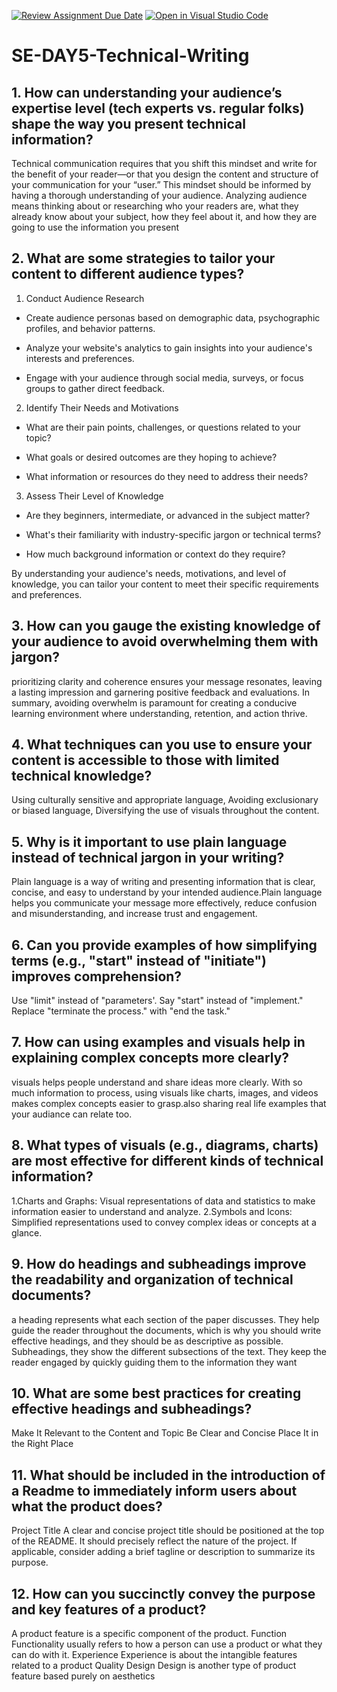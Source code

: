 [![Review Assignment Due Date](https://classroom.github.com/assets/deadline-readme-button-22041afd0340ce965d47ae6ef1cefeee28c7c493a6346c4f15d667ab976d596c.svg)](https://classroom.github.com/a/zsAR-pyY)
[![Open in Visual Studio Code](https://classroom.github.com/assets/open-in-vscode-2e0aaae1b6195c2367325f4f02e2d04e9abb55f0b24a779b69b11b9e10269abc.svg)](https://classroom.github.com/online_ide?assignment_repo_id=18343674&assignment_repo_type=AssignmentRepo)
# SE-DAY5-Technical-Writing
## 1. How can understanding your audience’s expertise level (tech experts vs. regular folks) shape the way you present technical information?
Technical communication requires that you shift this mindset and write for the benefit of your reader—or that you design the content and structure of your communication for your “user.” This mindset should be informed by having a thorough understanding of your audience. Analyzing audience means thinking about or researching who your readers are, what they already know about your subject, how they feel about it, and how they are going to use the information you present

## 2. What are some strategies to tailor your content to different audience types?
1. Conduct Audience Research

 - Create audience personas based on demographic data, psychographic profiles, and behavior patterns.

 - Analyze your website's analytics to gain insights into your audience's interests and preferences.

 - Engage with your audience through social media, surveys, or focus groups to gather direct feedback.

2. Identify Their Needs and Motivations

 - What are their pain points, challenges, or questions related to your topic?

 - What goals or desired outcomes are they hoping to achieve?

 - What information or resources do they need to address their needs?

3. Assess Their Level of Knowledge

 - Are they beginners, intermediate, or advanced in the subject matter?

 - What's their familiarity with industry-specific jargon or technical terms?

 - How much background information or context do they require?

By understanding your audience's needs, motivations, and level of knowledge, you can tailor your content to meet their specific requirements and preferences.

## 3. How can you gauge the existing knowledge of your audience to avoid overwhelming them with jargon?
 prioritizing clarity and coherence ensures your message resonates, leaving a lasting impression and garnering positive feedback and evaluations. In summary, avoiding overwhelm is 
  paramount for creating a conducive learning environment where understanding, retention, and action thrive.
  
## 4. What techniques can you use to ensure your content is accessible to those with limited technical knowledge?
Using culturally sensitive and appropriate language, 
Avoiding exclusionary or biased language,
Diversifying the use of visuals throughout the content.

## 5. Why is it important to use plain language instead of technical jargon in your writing?

Plain language is a way of writing and presenting information that is clear, concise, and easy to understand by your intended audience.Plain language helps you communicate your message more effectively, reduce confusion and misunderstanding, and increase trust and engagement.

## 6. Can you provide examples of how simplifying terms (e.g., "start" instead of "initiate") improves comprehension?

Use "limit" instead of "parameters'.
Say "start" instead of "implement."
Replace "terminate the process." with "end the task."

## 7. How can using examples and visuals help in explaining complex concepts more clearly?
 visuals helps people understand and share ideas more clearly. With so much information to process, using visuals like charts, images, and videos makes complex concepts easier to grasp.also sharing real life examples that your audiance can relate too.

## 8. What types of visuals (e.g., diagrams, charts) are most effective for different kinds of technical information?
1.Charts and Graphs: Visual representations of data and statistics to make information easier to understand and analyze.
2.Symbols and Icons: Simplified representations used to convey complex ideas or concepts at a glance.

## 9. How do headings and subheadings improve the readability and organization of technical documents?
a heading represents what each section of the paper discusses. They help guide the reader throughout the documents, which is why you should write effective headings, and they should be as descriptive as possible.
Subheadings,  they show the different subsections of the text. They keep the reader engaged by quickly guiding them to the information they want
## 10. What are some best practices for creating effective headings and subheadings?
Make It Relevant to the Content and Topic
Be Clear and Concise
Place It in the Right Place

## 11. What should be included in the introduction of a Readme to immediately inform users about what the product does?
Project Title
A clear and concise project title should be positioned at the top of the README. It should precisely reflect the nature of the project. If applicable, consider adding a brief tagline or description to summarize its purpose.
## 12. How can you succinctly convey the purpose and key features of a product?
 A product feature is a specific component of the product.
Function
Functionality usually refers to how a person can use a product or what they can do with it.
Experience
Experience is about the intangible features related to a product
Quality
Design
Design is another type of product feature based purely on aesthetics

